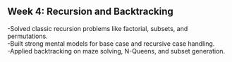 ## Week 4: Recursion and Backtracking

-Solved classic recursion problems like factorial, subsets, and permutations.  
-Built strong mental models for base case and recursive case handling.  
-Applied backtracking on maze solving, N-Queens, and subset generation.
